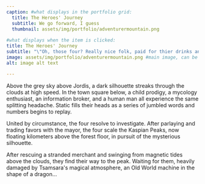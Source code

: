 ```yaml
---
caption: #what displays in the portfolio grid:
  title: The Heroes' Journey
  subtitle: We go forward, I guess
  thumbnail: assets/img/portfolio/adventurermountain.png
  
#what displays when the item is clicked:
title: The Heroes' Journey
subtitle: "\"Oh, those four? Really nice folk, paid for thier drinks and stay up front, though that one guy still owes me for the soup.\" -Sylvie, local bartender and self-proclaimed gaslighter."
image: assets/img/portfolio/adventurermountain.png #main image, can be a link or a file in assets/img/portfolio
alt: image alt text

---
```


Above the grey sky above Jordis, a dark silhouette streaks through the clouds at high speed. In the town square below, a child prodigy, a mycology enthusiast, an information broker, and a human man all experience the same splitting headache. Static fills their heads as a series of jumbled words and numbers begins to replay.

United by circumstance, the four resolve to investigate. After parlaying and trading favors with the mayor, the four scale the Kaspian Peaks, now floating kilometers above the forest floor, in pursuit of the mysterious silhouette.

After rescuing a stranded merchant and swinging from magnetic tides above the clouds, they find their way to the peak. Waiting for them, heavily damaged by Tsamsara's magical atmosphere, an Old World machine in the shape of a dragon...